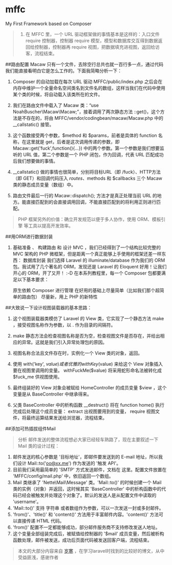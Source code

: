 # mffc
My First Framework based on Composer

>1. 在 MFFC 里，一个 URL 驱动框架做的事情基本是这样的：入口文件 require 控制器，控制器 require 模型，模型和数据库交互得到数据返回给控制器，控制器再 require 视图，把数据填充进视图，返回给访客，流程结束。


##路由配置
Macaw 只有一个文件，去除空行总共也就一百行多一点，通过代码我们能直接看明白它是怎么工作的。下面我简略分析一下：

1. Composer 的自动加载在每次 URL 驱动 MFFC/public/index.php 之后会在内存中维护一个全量命名空间类名到文件名的数组，这样当我们在代码中使用某个类的时候，将自动载入该类所在的文件。
2. 我们在路由文件中载入了 Macaw 类：“use NoahBuscher\Macaw\Macaw;”，接着调用了两次静态方法 ::get()，这个方法是不存在的，将由 MFFC/vendor/codingbean/macaw/Macaw.php 中的 __callstatic() 接管。

3. 这个函数接受两个参数，$method 和 $params，前者是具体的 function 名称，在这里就是 get，后者是这次调用传递的参数，即 Macaw::get('fuck',function(){...}) 中的两个参数。第一个参数是我们想要监听的 URL 值，第二个参数是一个 PHP 闭包，作为回调，代表 URL 匹配成功后我们想要做的事情。

4. __callstatic() 做的事情也很简单，分别将目标URL（即 /fuck）、HTTP方法（即 GET）和回调代码压入 $routes、$methods 和 $callbacks 三个 Macaw 类的静态成员变量（数组）中。

5. 路由文件最后一行的 Macaw::dispatch(); 方法才是真正处理当前 URL 的地方。能直接匹配到的会直接调用回调，不能直接匹配到的将利用正则进行匹配。

>PHP 框架另外的价值：确立开发规范以便于多人协作，使用 ORM、模板引擎 等工具以提高开发效率。


##用ORM进行数据封装

1. 基础准备 、 构建路由 和 设计 MVC ，我们已经得到了一个结构比较完整的 MVC 架构的 PHP 微框架，但是距离一个真正能够上手使用的框架还差一样东西： 数据库封装
我们选择 Laravel 的 illuminate/database 作为我们的 ORM 包。我试用了几个著名的 ORM，发现还是 Laravel 的 Eloquent 好用！让我们开心的 ORM，开了又开！ :-D
在本系列教程里，每一个 Composer 包都要满足以下基本要求：

	原生依赖 Composer 进行管理
	在好用的基础上尽量简单（比如我们那个超简单的路由包）
	尽量新，用上 PHP 的新特性

##大致说一下设计视图装载器的基本思路：

1. 这个视图装载器类模仿了 Laravel 的 View 类，它实现了一个静态方法  make ，接受视图名称作为参数，以  .  作为目录的间隔符。

2. make 静态方法会检查视图名称是否为空，检查视图文件是否存在，并给出相应的异常。这就是我们引入异常处理包的原因。

3. 视图名称合法且文件存在时，实例化一个 View 类的对象，返回。

4. 使用  with('key', $value)  或者优雅的  withKey($value)  来给这个 View 对象插入要在视图里调用的变量。 withFuckMe($value)  将采用蛇形命名法被转化成  $fuck_me  供视图使用。

5. 最终组装好的 View 对象会被赋给  HomeController  的成员变量  $view ，这个变量是从  BaseController  中继承得来。

6. 父类  BaseController  中的析构函数  __destruct()  将在  function home()  执行完成后处理这个成员变量： extract  出视图要用到的变量， require  视图文件，将最终运算结果发送给浏览器，流程结束。

##添加可热插拔组件Mail
>分析
>邮件发送的整体流程想必大家已经轻车熟路了，现在主要叙述一下 Mail 类的设计过程：

1. 邮件发送的核心参数是 '目标地址'，即邮件要发送到的 E-mail 地址，所以我们设计 Mail::to('oo@xx.me') 作为发送的 '触发 API'。
2. 目前我们采用最简单的 'SMTP' 方式发送邮件，文档在 这里。配置文件放置在 'MFFC/config/mail.php' 中，依旧返回一个数组。
3. Mail 类继承了 'Nette\Mail\Message' 类。'Mail::to()' 的时候创建一个 Mail 类的实例（对象）并返回，这时候其实 'BaseController' 中的析构函数中的代码已经会被触发并处理这个对象了。默认的发送人是从配置文件中读取的 'username'。
4. 'Mail::to()' 支持 字符串 或者数组作为参数，可以一次发送一封或多封邮件。
5. 'from()'、'title()' 和 'content()' 方法用于丰富邮件内容。'content()' 方法可以直接传递 HTML 代码。
6. 'from()' 配置不一定都能够成功，部分邮件服务商不支持修改发送人地址。
7. 这个变量全部组装完成后，被赋值给控制器的 '$mail' 成员变量，然后被析构函数处理，邮件被发送，成功后页面代码被发送回客户端，流程结束。



>本文的大部分内容来自 [岁寒](http://lvwenhan.com) ，在学习laravel时找到的比较好的博文，从中受益匪浅，感谢作者